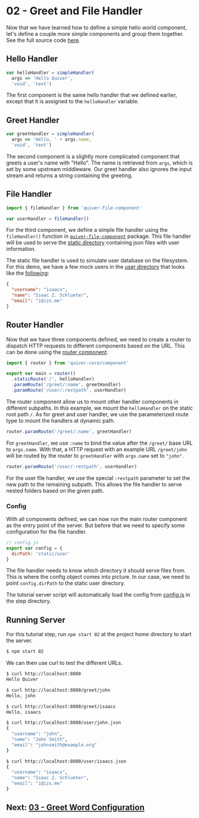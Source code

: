 # 02 - Greet and File Handler

Now that we have learned how to define a simple hello world component, let's define a couple more simple components and group them together. See the full source code [here](component.js).

## Hello Handler

```javascript
var helloHandler = simpleHandler(
  args => 'Hello Quiver',
  'void', 'text')
```

The first component is the same hello handler that we defined earlier, except that it is assigned to the `helloHandler` variable.

## Greet Handler

```javascript
var greetHandler = simpleHandler(
  args => 'Hello, ' + args.name,
  'void', 'text')
```

The second component is a slightly more complicated component that greets a user's name with "Hello". The name is retrieved from `args`, which is set by some upstream middleware. Our greet handler also ignores the input stream and returns a string containing the greeting.

## File Handler

```javascript
import { fileHandler } from 'quiver-file-component'

var userHandler = fileHandler()
```

For the third component, we define a simple file handler using the `fileHandler()` function in [`quiver-file-component`](https://github.com/quiverjs/quiver-file-component) package. This file handler will be used to serve the [static directory](../../static/user) containing json files with user information.

The static file handler is used to simulate user database on the filesystem. For this demo, we have a few mock users in the [user directory](../../static/user) that looks like the [following](../../static/user/isaacs.json):

```json
{
  "username": "isaacs",
  "name": "Isaac Z. Schlueter",
  "email": "i@izs.me"
}
```

## Router Handler

Now that we have three components defined, we need to create a router to dispatch HTTP requests to different components based on the URL. This can be done using the [router component](https://github.com/quiverjs/doc/wiki/Router-Component).

```javascript
import { router } from 'quiver-core/component'

export var main = router()
  .staticRoute('/', helloHandler)
  .paramRoute('/greet/:name', greetHandler)
  .paramRoute('/user/:restpath', userHandler)
```

The router component allow us to mount other handler components in different subpaths. In this example, we mount the `helloHandler` on the static root path `/`. As for greet and user handler, we use the parameterized route type to mount the handlers at dynamic path.

```javascript
router.paramRoute('/greet/:name', greetHandler)
```

For `greetHandler`, we use `:name` to bind the value after the `/greet/` base URL to `args.name`. With that, a HTTP request with an example URL `/greet/john` will be routed by the router to `greetHandler` with `args.name` set to `"john"`.

```javascript
router.paramRoute('/user/:restpath', userHandler)
```

For the user file handler, we use the special `:restpath` parameter to set the new path to the remaining subpath. This allows the file handler to serve nested folders based on the given path.

### Config

With all components defined, we can now run the main router component as the entry point of the server. But before that we need to specify some configuration for the file handler.

```javascript
// config.js
export var config = { 
  dirPath: 'static/user'
}
```

The file handler needs to know which directory it should serve files from. This is where the config object comes into picture. In our case, we need to point `config.dirPath` to the static user directory.

The tutorial server script will automatically load the config from [config.js](config.js) in the step directory.

## Running Server

For this tutorial step, run `npm start 02` at the project home directory to start the server.

```bash
$ npm start 02
```

We can then use curl to test the different URLs.

```bash
$ curl http://localhost:8080
Hello Quiver

$ curl http://localhost:8080/greet/john
Hello, john

$ curl http://localhost:8080/greet/isaacs
Hello, isaacs

$ curl http://localhost:8080/user/john.json
{
  "username": "john",
  "name": "John Smith",
  "email": "johnsmith@example.org"
}

$ curl http://localhost:8080/user/isaacs.json
{
  "username": "isaacs",
  "name": "Isaac Z. Schlueter",
  "email": "i@izs.me"
}
```

## Next: [03 - Greet Word Configuration](../03/tutorial.md)